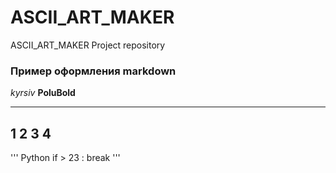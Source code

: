 # ASCII_ART_MAKER
ASCII_ART_MAKER Project repository
### Пример оформления markdown
_kyrsiv_
__PoluBold__


---
1 
2
3
4
---

''' Python
  if > 23 :
    break
'''
